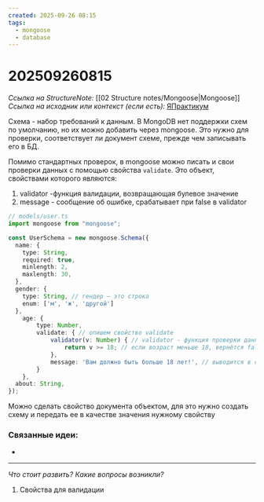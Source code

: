 ```yaml
---
created: 2025-09-26 08:15
tags:
  - mongoose
  - database
---
```

# 202509260815
*Ссылка на StructureNote:* [[02 Structure notes/Mongoose|Mongoose]]
*Ссылка на исходник или контекст (если есть):* [ЯПрактикум](https://practicum.yandex.ru/learn/backend-nodejs/courses/16b47298-e20d-4fde-9619-1ab305039a00/sprints/564238/topics/a4928f0d-5f69-4053-bea3-fa90d3a2a89f/lessons/15cef645-c2a0-4925-9e9b-bb174e07ec2e/)

Схема - набор требований к данным. В MongoDB нет поддержки схем по умолчанию, но их можно добавить через mongoose. Это нужно для проверки, соответствует ли документ схеме, прежде чем записывать его в БД.

Помимо стандартных проверок, в mongoose можно писать и свои проверки данных с помощью свойства `validate`. Это объект, свойствами которого являются:
1) validator -функция валидации, возвращающая булевое значение
2) message - сообщение об ошибке, срабатывает при false в validator
```ts
// models/user.ts
import mongoose from "mongoose";

const UserSchema = new mongoose.Schema({
  name: { 
    type: String, 
    required: true, 
    minlength: 2,
    maxlength: 30, 
  },
  gender: {
    type: String, // гендер — это строка
    enum: ['м', 'ж', 'другой']
  },
    age: {
        type: Number,
        validate: { // опишем свойство validate
            validator(v: Number) { // validator - функция проверки данных. v - значение свойства age
                return v >= 18; // если возраст меньше 18, вернётся false
            },
            message: 'Вам должно быть больше 18 лет!', // выводится в случае false
        }
    },
  about: String, 
});
```

Можно сделать свойство документа объектом, для это нужно создать схему и передать ее в качестве значения нужному свойству

### Связанные идеи:
* 
---

*Что стоит развить? Какие вопросы возникли?*
1) Свойства для валидации